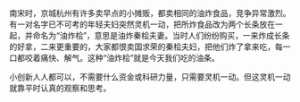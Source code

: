 南宋时，京城杭州有许多卖早点的小摊贩，都卖相同的油炸食品，竞争异常激烈。有一对名字已不可考的年轻夫妇突然灵机一动，把所炸食品改为两个长条放在一起，并命名为“油炸桧”​，意思是油炸秦桧夫妻。当时人们纷纷购买，一来炸成长条的好拿，二来更重要的，大家都恨卖国求荣的秦桧夫妇，把他们炸了拿来吃，每一口都咬着痛快、解气。这种“油炸桧”就是今天我们吃的油条。

小创新人人都可以，不需要什么资金或科研力量，只需要灵机一动。但这灵机一动就靠平时认真的观察和思考。
